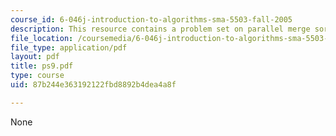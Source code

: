 ```yaml
---
course_id: 6-046j-introduction-to-algorithms-sma-5503-fall-2005
description: This resource contains a problem set on parallel merge sort.
file_location: /coursemedia/6-046j-introduction-to-algorithms-sma-5503-fall-2005/87b244e363192122fbd8892b4dea4a8f_ps9.pdf
file_type: application/pdf
layout: pdf
title: ps9.pdf
type: course
uid: 87b244e363192122fbd8892b4dea4a8f

---
```

None